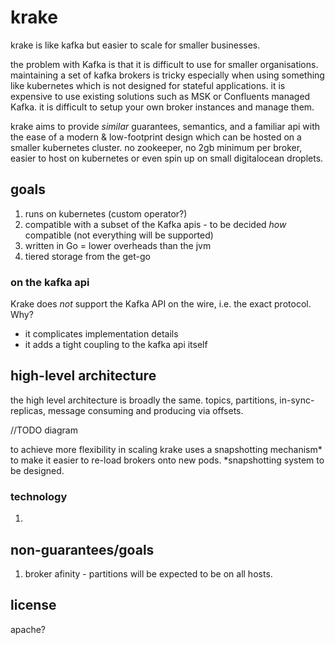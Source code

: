 # krake
krake is like kafka but easier to scale for smaller businesses.

the problem with Kafka is that it is difficult to use for smaller organisations. 
maintaining a set of kafka brokers is tricky especially when using something like kubernetes which is not designed for stateful applications. 
it is expensive to use existing solutions such as MSK or Confluents managed Kafka.
it is difficult to setup your own broker instances and manage them.

krake aims to provide _similar_ guarantees, semantics, and a familiar api with the ease of a modern & low-footprint design which can be hosted 
on a smaller kubernetes cluster. no zookeeper, no 2gb minimum per broker, easier to host on kubernetes or even spin up on small digitalocean droplets.

## goals

1. runs on kubernetes (custom operator?)
2. compatible with a subset of the Kafka apis - to be decided _how_ compatible (not everything will be supported)
3. written in Go = lower overheads than the jvm
4. tiered storage from the get-go

### on the kafka api
Krake does _not_ support the Kafka API on the wire, i.e. the exact protocol. Why?

- it complicates implementation details
- it adds a tight coupling to the kafka api itself

## high-level architecture

the high level architecture is broadly the same. topics, partitions, in-sync-replicas, message consuming and producing via offsets.

//TODO diagram

to achieve more flexibility in scaling krake uses a snapshotting mechanism* to make it easier to re-load brokers onto
new pods.
*snapshotting system to be designed.

### technology
1. 

## non-guarantees/goals
1. broker afinity - partitions will be expected to be on all hosts.

## license
apache?
